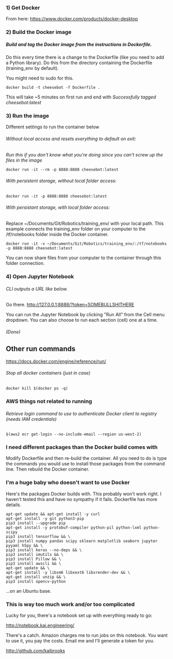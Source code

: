 
### 1) Get Docker
From here:
https://www.docker.com/products/docker-desktop

### 2) Build the Docker image

##### Build and tag the Docker image from the instructions in Dockerfile.
Do this every time there is a change to the Dockerfile (like you need to add a Python library). Do this from the directory containing the Dockerfile (training_env by default).

You might need to sudo for this.

<pre><code>docker build -t cheesebot -f Dockerfile .
</pre></code>

This will take ~5 minutes on first run and end with <i>Successfully tagged cheesebot:latest</i>


### 3) Run the image

Different settings to run the container below

###### Without local access and resets everything to default on exit:
<i>Run this if you don't know what you're doing since you can't screw up the files in the image</i>
<pre><code>docker run -it --rm -p 8888:8888 cheesebot:latest
</pre></code>

###### With persistent storage, without local folder access:
<pre><code>docker run -it -p 8888:8888 cheesebot:latest
</pre></code>

######  With persistant storage, with local folder access:
Replace ~/Documents/Git/Robotics/training_env/ with your local path. This example connects the training_env folder on your computer to the /tf/notebooks folder inside the Docker container.

<pre><code>docker run -it -v ~/Documents/Git/Robotics/training_env/:/tf/notebooks -p 8888:8888 cheesebot:latest
</pre></code>
You can now share files from your computer to the container through this folder connection.


### 4) Open Jupyter Notebook
###### CLI outputs a URL like below.
Go there.
http://127.0.0.1:8888/?token=SOMEBULLSHITHERE

You can run the Jupyter Notebook by clicking "Run All" from the Cell menu dropdown. You can also choose to run each section (cell) one at a time.
###### (Done)


## Other run commands
https://docs.docker.com/engine/reference/run/

###### Stop all docker containers (just in case)
<pre><code>docker kill $(docker ps -q)
</pre></code>

### AWS things not related to running
###### Retrieve login command to use to authenticate Docker client to registry (needs IAM credentials)
<pre><code>$(aws2 ecr get-login --no-include-email --region us-west-2)
</pre></code>



### I need different packages than the Docker build comes with
Modify Dockerfile and then re-build the container. All you need to do is type the commands you would use to install those packages from the command line. Then rebuild the Docker container.


### I'm a huge baby who doesn't want to use Docker
Here's the packages Docker builds with. This probably won't work right. I haven't tested this and have no sympathy if it fails. Dockerfile has more details.
<pre><code>apt-get update && apt-get install -y curl
apt-get install -y git python3-pip
pip3 install --upgrade pip
apt-get install -y protobuf-compiler python-pil python-lxml python-scipy
pip3 install tensorflow && \
pip3 install numpy pandas scipy sklearn matplotlib seaborn jupyter pyyaml h5py && \
pip3 install keras --no-deps && \
pip3 install imutils && \
pip3 install Pillow && \
pip3 install awscli && \
apt-get update && \
apt-get install -y libsm6 libxext6 libxrender-dev && \
apt-get install unzip && \
pip3 install opencv-python
</code></pre>

...on an Ubuntu base.



### This is way too much work and/or too complicated

Lucky for you, there's a notebook set up with everything ready to go:

http://notebook.kai.engineering/

There's a catch. Amazon charges me to run jobs on this notebook. You want to use it, you pay the costs. Email me and I'll generate a token for you.



http://github.com/kaibrooks
